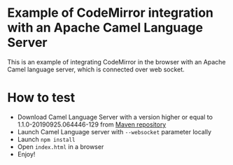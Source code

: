 # Example of CodeMirror integration with an Apache Camel Language Server

This is an example of integrating CodeMirror in the browser with an Apache Camel language server, which is connected over web socket.

# How to test

- Download Camel Language Server with a version higher or equal to 1.1.0-20190925.064446-129 from [Maven repository](https://oss.sonatype.org/content/repositories/snapshots/com/github/camel-tooling/camel-lsp-server/1.1.0-SNAPSHOT/)
- Launch Camel Language server with `--websocket` parameter locally
- Launch `npm install`
- Open `index.html` in a browser
- Enjoy!
